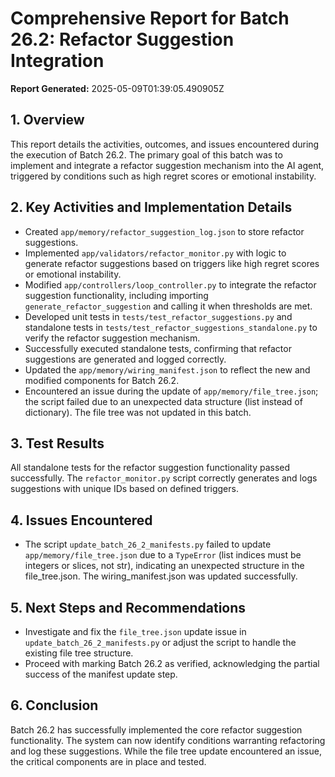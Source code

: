 # Comprehensive Report for Batch 26.2: Refactor Suggestion Integration

**Report Generated:** 2025-05-09T01:39:05.490905Z

## 1. Overview
This report details the activities, outcomes, and issues encountered during the execution of Batch 26.2. The primary goal of this batch was to implement and integrate a refactor suggestion mechanism into the AI agent, triggered by conditions such as high regret scores or emotional instability.

## 2. Key Activities and Implementation Details
- Created `app/memory/refactor_suggestion_log.json` to store refactor suggestions.
- Implemented `app/validators/refactor_monitor.py` with logic to generate refactor suggestions based on triggers like high regret scores or emotional instability.
- Modified `app/controllers/loop_controller.py` to integrate the refactor suggestion functionality, including importing `generate_refactor_suggestion` and calling it when thresholds are met.
- Developed unit tests in `tests/test_refactor_suggestions.py` and standalone tests in `tests/test_refactor_suggestions_standalone.py` to verify the refactor suggestion mechanism.
- Successfully executed standalone tests, confirming that refactor suggestions are generated and logged correctly.
- Updated the `app/memory/wiring_manifest.json` to reflect the new and modified components for Batch 26.2.
- Encountered an issue during the update of `app/memory/file_tree.json`; the script failed due to an unexpected data structure (list instead of dictionary). The file tree was not updated in this batch.

## 3. Test Results
All standalone tests for the refactor suggestion functionality passed successfully. The `refactor_monitor.py` script correctly generates and logs suggestions with unique IDs based on defined triggers.

## 4. Issues Encountered
- The script `update_batch_26_2_manifests.py` failed to update `app/memory/file_tree.json` due to a `TypeError` (list indices must be integers or slices, not str), indicating an unexpected structure in the file_tree.json. The wiring_manifest.json was updated successfully.

## 5. Next Steps and Recommendations
- Investigate and fix the `file_tree.json` update issue in `update_batch_26_2_manifests.py` or adjust the script to handle the existing file tree structure.
- Proceed with marking Batch 26.2 as verified, acknowledging the partial success of the manifest update step.

## 6. Conclusion
Batch 26.2 has successfully implemented the core refactor suggestion functionality. The system can now identify conditions warranting refactoring and log these suggestions. While the file tree update encountered an issue, the critical components are in place and tested.
